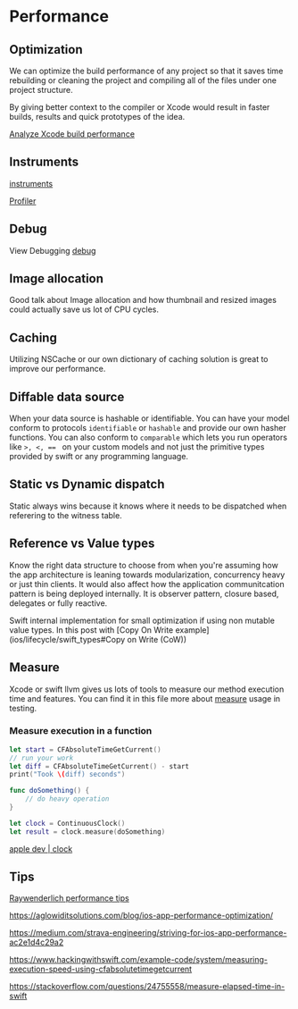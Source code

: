 # Performance


## Optimization

We can optimize the build performance of any project so that it saves time rebuilding or cleaning the project and compiling all of the files under one project structure. 

By giving better context to the compiler or Xcode would result in faster builds, results and quick prototypes of the idea.

[Analyze Xcode build performance](https://www.avanderlee.com/optimization/analysing-build-performance-xcode/)


## Instruments

[instruments](instruments.md)


[Profiler](https://www.avanderlee.com/debugging/xcode-instruments-time-profiler/)

## Debug

View Debugging
[debug](debug.md)

## Image allocation

Good talk about Image allocation and how thumbnail and resized images could actually save us lot of CPU cycles.

## Caching

Utilizing NSCache or our own dictionary of caching solution is great to improve our performance.


## Diffable data source

When your data source is hashable or identifiable. You can have your model conform to protocols `identifiable` or `hashable` and provide our own hasher functions.
You can also conform to `comparable` which lets you run operators like `>, <, == ` on your custom models and not just the primitive types provided by swift or any programming language.

## Static vs Dynamic dispatch

Static always wins because it knows where it needs to be dispatched when referering to the witness table.



## Reference vs Value types

Know the right data structure to choose from when you're assuming how the app architecture is leaning towards modularization, concurrency heavy or just thin clients.
It would also affect how the application communitcation pattern is being deployed internally. It is observer pattern, closure based, delegates or fully reactive.

Swift internal implementation for small optimization if using non mutable value types. In this post with [Copy On Write example](ios/lifecycle/swift_types#Copy on Write (CoW))


## Measure

Xcode or swift llvm gives us lots of tools to measure our method execution time and features. You can find it in this file more about  [measure](measure.md) usage in testing.

### Measure execution in a function

```swift
let start = CFAbsoluteTimeGetCurrent()
// run your work
let diff = CFAbsoluteTimeGetCurrent() - start
print("Took \(diff) seconds")
```

```swift
func doSomething() { 
	// do heavy operation 
}

let clock = ContinuousClock()
let result = clock.measure(doSomething)
```

[apple dev | clock](https://developer.apple.com/documentation/swift/clock)


## Tips

[Raywenderlich performance tips](https://www.raywenderlich.com/2752-25-ios-app-performance-tips-tricks)

https://aglowiditsolutions.com/blog/ios-app-performance-optimization/

https://medium.com/strava-engineering/striving-for-ios-app-performance-ac2e1d4c29a2

https://www.hackingwithswift.com/example-code/system/measuring-execution-speed-using-cfabsolutetimegetcurrent

https://stackoverflow.com/questions/24755558/measure-elapsed-time-in-swift